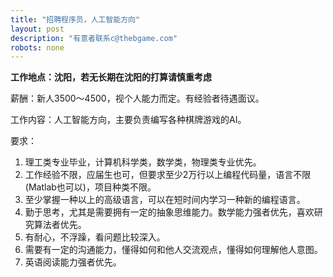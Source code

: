 ```yaml
---
title: "招聘程序员，人工智能方向"
layout: post
description: "有意者联系c@thebgame.com"
robots: none
---
```


**工作地点：沈阳，若无长期在沈阳的打算请慎重考虑**

薪酬：新人3500～4500，视个人能力而定。有经验者待遇面议。

工作内容：人工智能方向，主要负责编写各种棋牌游戏的AI。

要求：

1. 理工类专业毕业，计算机科学类，数学类，物理类专业优先。
2. 工作经验不限，应届生也可，但要求至少2万行以上编程代码量，语言不限(Matlab也可以)，项目种类不限。
3. 至少掌握一种以上的高级语言，可以在短时间内学习一种新的编程语言。
4. 勤于思考，尤其是需要拥有一定的抽象思维能力。数学能力强者优先，喜欢研究算法者优先。
5. 有耐心，不浮躁，看问题比较深入。
6. 需要有一定的沟通能力，懂得如何和他人交流观点，懂得如何理解他人意图。
7. 英语阅读能力强者优先。

